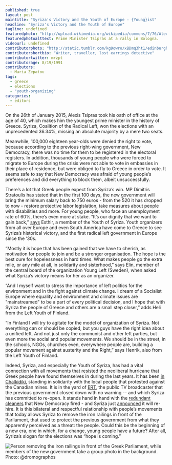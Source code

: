 ```yaml
---
published: true
layout: post
maintitle: "Syriza's Victory and the Youth of Europe - {Young}ist"
headline: "Syriza's Victory and the Youth of Europe"
tagline: undefined
featuredphoto: "http://upload.wikimedia.org/wikipedia/commons/7/76/Alexis_Tsipras3.jpg"
featuredphotoalttext: Prime Minister Tsipras at a rally in Bologna.
videourl: undefined
contributorphoto: "http://static.tumblr.com/kg9owro/xBDmq3ht1/edinburgh_castle__59___1_.jpg"
contributorshortbio: "Writer, traveller, lost earrings detective"
contributortwitter: mrzpt
contributorage: 8/19/1991
contributors: 
  - Maria Zepatou
tags: 
  - greece
  - elections
  - "youth-organizing"
categories: 
  - editors
---
```


On the 26th of January 2015, Alexis Tsipras took his oath of office at the age of 40, which makes him the youngest prime minister in the history of Greece. Syriza, Coalition of the Radical Left, won the elections with an unprecedented 36.34%, missing an absolute majority by a mere two seats.

Meanwhile, 100,000 eighteen year-olds were denied the right to vote, because according to the previous right-wing government, New Democracy, there was no time for them to be registered in the electoral registers. In addition, thousands of young people who were forced to migrate to Europe during the crisis were not able to vote in embassies in their place of residence, but were obliged to fly to Greece in order to vote. It seems safe to say that New Democracy was afraid of young people’s preferences and did everything to block them, albeit unsuccessfully. 

There’s a lot that Greek people expect from Syriza’s win. MP Dimitris Stratoulis has stated that in the first 100 days, the new government will bring the minimum salary back to 750 euros - from the 520 it has dropped to now - restore protective labor legislation, take measures about people with disabilities and more. For young people, who face an unemployment rate of 60%, there’s even more at stake. “It’s our dignity that we want to gain back,” [says](https://www.youtube.com/watch?v=x48Qk_HtaeU) Esthir, a member of the Youth of Syriza. Youth organizers from all over Europe and even South America have come to Greece to see Syriza’s historical victory, and the first radical left government in Europe since the ’30s. 

“Mostly it is hope that has been gained that we have to cherish, as motivation for people to join and be a stronger organisation. The hope is the best cure for hopelessness in hard times. What makes people go the extra mile, or any mile at all, in solidarity and sisterhood,” says Elin, member of the central board of the organization Young Left (Sweden), when asked what Syriza’s victory means for her as an organizer.

“And I myself want to stress the importance of left politics for the environment and in the fight against climate change. I dream of a Socialist Europe where equality and environment and climate issues are "mainstreamed" to be a part of every political decision, and I hope that with Syriza the people of Greece and others are a small step closer,” adds Heli from the Left Youth of Finland.

“In Finland I will try to agitate for the model of organization of Syriza. Not everything can or should be copied, but you guys have the right idea about a unified left. And not just only the communist and other left parties, but even more the social and popular movements. We should be in the street, in the schools, NGOs, churches even, everywhere people are, building a popular movement against austerity and the Right,” says Henrik, also from the Left Youth of Finland.

Indeed, Syriza, and especially the Youth of Syriza, has had a vital connection with all movements that resisted the neoliberal hurricane that Greek people have found themselves in during the last years. It has been [in Chalkidiki](https://www.facebook.com/pages/STOP-Gold-Mining-in-Halkidiki-Greece-OXI-%CF%83%CF%84%CE%B1-%CF%87%CF%81%CF%85%CF%83%CF%89%CF%81%CF%85%CF%87%CE%B5%CE%AF%CE%B1-X%CE%B1%CE%BB%CE%BA%CE%B9%CE%B4%CE%B9%CE%BA%CE%AE%CF%82/312785832068473), standing in solidarity with the local people that protested  against the Canadian mines. It is in the yard of [ERT](http://youngist.org/occupy-ert-pushes-resistance-in-greece-further/#.VMu7xMZAc5t), the public TV broadcaster that the previous government closed down with no warning -- and which Syriza has committed to re-open. It stands hand in hand with the [redundant cleaners](http://youngist.org/Greek-cleaners-become-symbols-of-resistance/#.VMu7z8ZAc5t) that New Democracy fired - and Syriza just [announced](http://en.enikos.gr/society/23179,Yanis_Varoufakis:_Striking_cleaners_will.html) it will re-hire. It is this bilateral and respectful relationship with people’s movements that today allows Syriza to remove the iron railings in front of the Parliament, that used to protect the previous government from what they apparently perceived as a threat: the people. Could this be the beginning of a new era, one in which, for a change, young people have a future? After all, Syriza’s slogan for the elections was “hope is coming.”



![Person removing the iron railings in front of the Greek Parliament, while members of the new government take a group photo in the background. Photo: @dromographos ](//http://left.gr/news/telos-ta-kagkela-mprosta-sti-voyli)


